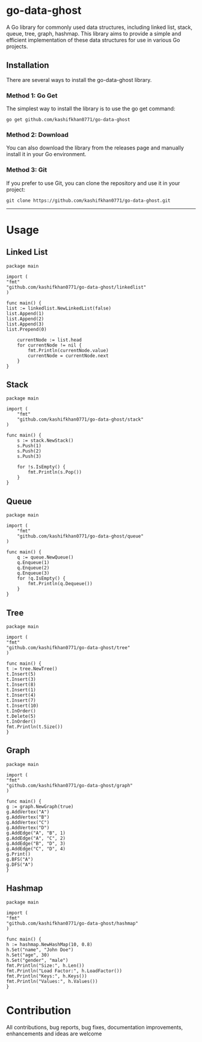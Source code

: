# go-data-ghost

A Go library for commonly used data structures, including linked list, stack, queue, tree, graph, hashmap. This library aims to provide a simple and efficient implementation of these data structures for use in various Go projects.
## Installation

There are several ways to install the go-data-ghost library.
### Method 1: Go Get
The simplest way to install the library is to use the go get command:

```go get github.com/kashifkhan0771/go-data-ghost```
### Method 2: Download
You can also download the library from the releases page and manually install it in your Go environment.

### Method 3: Git
If you prefer to use Git, you can clone the repository and use it in your project:

```git clone https://github.com/kashifkhan0771/go-data-ghost.git```
<hr>

# Usage
## Linked List
````
package main

import (
"fmt"
"github.com/kashifkhan0771/go-data-ghost/linkedlist"
)

func main() {
list := linkedlist.NewLinkedList(false)
list.Append(1)
list.Append(2)
list.Append(3)
list.Prepend(0)

    currentNode := list.head
    for currentNode != nil {
        fmt.Println(currentNode.value)
        currentNode = currentNode.next
    }
}
````

## Stack
````
package main

import (
	"fmt"
	"github.com/kashifkhan0771/go-data-ghost/stack"
)

func main() {
    s := stack.NewStack()
    s.Push(1)
    s.Push(2)
    s.Push(3)

    for !s.IsEmpty() {
        fmt.Println(s.Pop())
    }
}
````

## Queue
````
package main

import (
	"fmt"
	"github.com/kashifkhan0771/go-data-ghost/queue"
)

func main() {
    q := queue.NewQueue()
    q.Enqueue(1)
    q.Enqueue(2)
    q.Enqueue(3)
    for !q.IsEmpty() {
        fmt.Println(q.Dequeue())
    }
}
````

## Tree
````
package main

import (
"fmt"
"github.com/kashifkhan0771/go-data-ghost/tree"
)

func main() {
t := tree.NewTree()
t.Insert(5)
t.Insert(3)
t.Insert(8)
t.Insert(1)
t.Insert(4)
t.Insert(7)
t.Insert(10)
t.InOrder()
t.Delete(5)
t.InOrder()
fmt.Println(t.Size())
}
````

## Graph
````
package main

import (
"fmt"
"github.com/kashifkhan0771/go-data-ghost/graph"
)

func main() {
g := graph.NewGraph(true)
g.AddVertex("A")
g.AddVertex("B")
g.AddVertex("C")
g.AddVertex("D")
g.AddEdge("A", "B", 1)
g.AddEdge("A", "C", 2)
g.AddEdge("B", "D", 3)
g.AddEdge("C", "D", 4)
g.Print()
g.BFS("A")
g.DFS("A")
}
````

## Hashmap
````
package main

import (
"fmt"
"github.com/kashifkhan0771/go-data-ghost/hashmap"
)

func main() {
h := hashmap.NewHashMap(10, 0.8)
h.Set("name", "John Doe")
h.Set("age", 30)
h.Set("gender", "male")
fmt.Println("Size:", h.Len())
fmt.Println("Load Factor:", h.LoadFactor())
fmt.Println("Keys:", h.Keys())
fmt.Println("Values:", h.Values())
}
````

# Contribution
All contributions, bug reports, bug fixes, documentation improvements, enhancements and ideas are welcome
